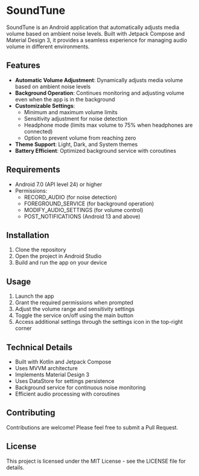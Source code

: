 # SoundTune

SoundTune is an Android application that automatically adjusts media volume based on ambient noise levels. Built with Jetpack Compose and Material Design 3, it provides a seamless experience for managing audio volume in different environments.

## Features

- **Automatic Volume Adjustment**: Dynamically adjusts media volume based on ambient noise levels
- **Background Operation**: Continues monitoring and adjusting volume even when the app is in the background
- **Customizable Settings**:
  - Minimum and maximum volume limits
  - Sensitivity adjustment for noise detection
  - Headphone mode (limits max volume to 75% when headphones are connected)
  - Option to prevent volume from reaching zero
- **Theme Support**: Light, Dark, and System themes
- **Battery Efficient**: Optimized background service with coroutines

## Requirements

- Android 7.0 (API level 24) or higher
- Permissions:
  - RECORD_AUDIO (for noise detection)
  - FOREGROUND_SERVICE (for background operation)
  - MODIFY_AUDIO_SETTINGS (for volume control)
  - POST_NOTIFICATIONS (Android 13 and above)

## Installation

1. Clone the repository
2. Open the project in Android Studio
3. Build and run the app on your device

## Usage

1. Launch the app
2. Grant the required permissions when prompted
3. Adjust the volume range and sensitivity settings
4. Toggle the service on/off using the main button
5. Access additional settings through the settings icon in the top-right corner

## Technical Details

- Built with Kotlin and Jetpack Compose
- Uses MVVM architecture
- Implements Material Design 3
- Uses DataStore for settings persistence
- Background service for continuous noise monitoring
- Efficient audio processing with coroutines

## Contributing

Contributions are welcome! Please feel free to submit a Pull Request.

## License

This project is licensed under the MIT License - see the LICENSE file for details. 